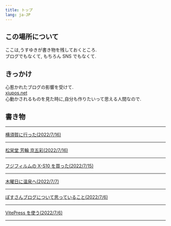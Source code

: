 ```yaml
---
title: トップ
lang: ja-JP
---
```


## この場所について

ここは,うすゆきが書き物を残しておくところ.  
ブログでもなくて, もちろん SNS でもなくて.

## きっかけ

心惹かれたブログの影響を受けて.  
[xiupos.net](https://xiupos.net/)  
心動かされるものを見た時に,自分も作りたいって思える人間なので.

## 書き物

<hr>

[横須賀に行った(2022/7/16)](/yokosuka)

<hr>

[松栄堂 芳輪 京五彩(2022/7/16)](/kyogosai)

<hr>

[フジフィルムの X-S10 を買った(2022/7/15)](/fujixs10)

<hr>

[木曜日に温泉へ(2022/7/7)](/sakura_spring)

<hr>

[ぽすさんブログについて思っていること(2022/7/6)](/xiupos)

<hr>

[VitePress を使う(2022/7/6)](/first)

<hr>
